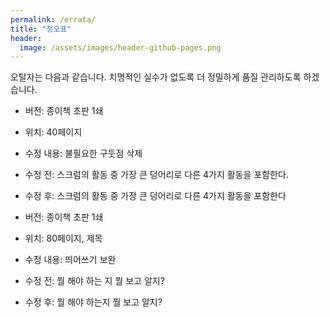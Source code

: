 ```yaml
---
permalink: /errata/
title: "정오표"
header:
  image: /assets/images/header-github-pages.png
---
```


오탈자는 다음과 같습니다.
치명적인 실수가 없도록 더 정밀하게 품질 관리하도록 하겠습니다.

* 버전: 종이책 초판 1쇄
* 위치: 40페이지
* 수정 내용: 불필요한 구둣점 삭제
* 수정 전: 스크럼의 활동 중 가장 큰 덩어리로 다른 4가지 활동을 포함한다.
* 수정 후: 스크럼의 활동 중 가장 큰 덩어리로 다른 4가지 활동을 포함한다


* 버전: 종이책 초판 1쇄
* 위치: 80페이지, 제목
* 수정 내용: 띄어쓰기 보완
* 수정 전: 뭘 해야 하는 지 뭘 보고 알지?
* 수정 후: 뭘 해야 하는지 뭘 보고 알지?
